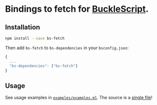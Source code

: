 # Bindings to fetch for [BuckleScript](https://github.com/BuckleTypes/bs-promise).

## Installation

```sh
npm install --save bs-fetch
```

Then add `bs-fetch` to `bs-dependencies` in your `bsconfig.json`:
```js
{
  ...
  "bs-dependencies": ["bs-fetch"]
}
```

## Usage
See usage examples in [`examples/examples.ml`](https://github.com/BuckleTypes/bs-fetch/blob/master/examples/examples.ml). The source is a [single file](https://github.com/BuckleTypes/bs-fetch/blob/master/src/bs_fetch.ml)!
